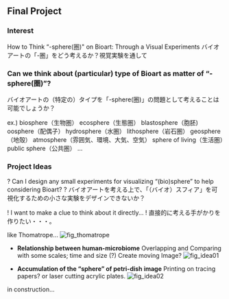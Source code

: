 ## Final Project

### Interest
How to Think “-sphere(圏)" on Bioart: Through a Visual Experiments
バイオアートの「-圏」をどう考えるか？視覚実験を通して

### Can we think about (particular) type of Bioart as matter of “-sphere(圏)”?
バイオアートの（特定の）タイプを「-sphere(圏)」の問題として考えることは可能でしょうか？

  ex.)
	biosphere（生物圏） ecosphere（生態圏）
	blastosphere（胞胚)  oosphere（配偶子）
	hydrosphere（水圏） lithosphere（岩石圏）
	geosphere（地殻）  atmosphere（雰囲気、環境、大気、空気）
	sphere of living（生活圏）public sphere（公共圏）
	…

### Project Ideas
? Can I design any small experiments for visualizing “(bio)sphere” to help considering Bioart?
? バイオアートを考える上で、「（バイオ）スフィア」を可視化するための小さな実験をデザインできないか？

! I want to make a clue to think about it directly…
! 直接的に考える手がかりを作りたい・・・。

like Thomatrope...
![fig_thomatrope](https://user-images.githubusercontent.com/100834944/161601645-d5c3f156-054b-4695-bde0-6e6bf4fc6d82.png)

- **Relationship between human-microbiome**
Overlapping and Comparing with some scales; time and size (?)
Create moving Image?
![fig_idea01](https://user-images.githubusercontent.com/100834944/161602290-66e9f515-9b48-4570-a85f-a5b22f4ce5f1.png)

* **Accumulation of the “sphere” of petri-dish image**
Printing on tracing papers? or laser cutting acrylic plates.
![fig_idea02](https://user-images.githubusercontent.com/100834944/161602449-a5c094d0-41ac-4648-ab9f-0d86f7b47547.jpg)


in construction...
